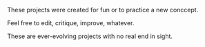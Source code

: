 These projects were created for fun or to practice a new conccept.

Feel free to edit, critique, improve, whatever.

These are ever-evolving projects with no real end in sight.
